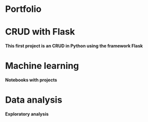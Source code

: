 # Portfolio

# CRUD with Flask
#### This first project is an CRUD in Python using the framework Flask
 
# Machine learning
#### Notebooks with projects

# Data analysis
#### Exploratory analysis
